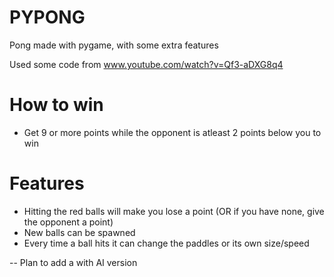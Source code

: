 # PYPONG

Pong made with pygame,
with some extra features

Used some code from www.youtube.com/watch?v=Qf3-aDXG8q4

# How to win
- Get 9 or more points while the opponent is atleast 2 points below you to win
# Features
- Hitting the red balls will make you lose a point (OR if you have none, give the opponent a point)
- New balls can be spawned
- Every time a ball hits it can change the paddles or its own size/speed


-- Plan to add a with AI version
